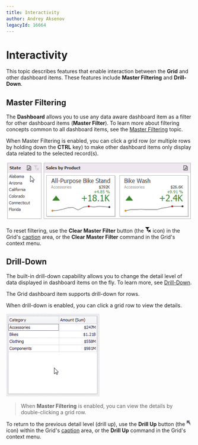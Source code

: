```yaml
---
title: Interactivity
author: Andrey Aksenov
legacyId: 16664
---
```

# Interactivity
This topic describes features that enable interaction between the **Grid** and other dashboard items. These features include **Master Filtering** and **Drill-Down**.

## Master Filtering
The **Dashboard** allows you to use any data aware dashboard item as a filter for other dashboard items (**Master Filter**). To learn more about filtering concepts common to all dashboard items, see the [Master Filtering](../../data-presentation/master-filtering.md) topic.

When Master Filtering is enabled, you can click a grid row (or multiple rows by holding down the **CTRL** key) to make other dashboard items only display data related to the selected record(s).

![MainFeatures_MasterFiltering_Win](../../../../images/img25347.gif)

To reset filtering, use the **Clear Master Filter** button (the ![DataShaping_Interactivity_ClearSelection](../../../../images/img19686.png) icon) in the Grid's [caption](../../data-presentation/dashboard-layout.md) area, or the **Clear Master Filter** command in the Grid's context menu.

## Drill-Down
The built-in drill-down capability allows you to change the detail level of data displayed in dashboard items on the fly. To learn more, see [Drill-Down](../../data-presentation/drill-down.md).

The Grid dashboard item supports drill-down for rows.

When drill-down is enabled, you can click a grid row to view the details.

![Anim_Grid_DrillDown](../../../../images/img19684.gif)

> When **Master Filtering** is enabled, you can view the details by double-clicking a grid row.

To return to the previous detail level (drill up), use the **Drill Up** button (the ![DrillDown_DrillUpArrow](../../../../images/img18627.png) icon) within the Grid's [caption](../../data-presentation/dashboard-layout.md) area, or the **Drill Up** command in the Grid's context menu.